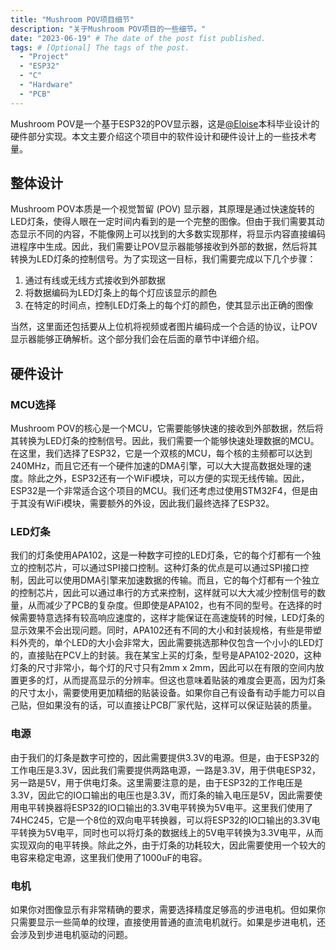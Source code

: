 ```yaml
---
title: "Mushroom POV项目细节"
description: "关于Mushroom POV项目的一些细节。"
date: "2023-06-19" # The date of the post fist published.
tags: # [Optional] The tags of the post.
  - "Project"
  - "ESP32"
  - "C"
  - "Hardware"
  - "PCB"
---
```

Mushroom POV是一个基于ESP32的POV显示器，这是[@Eloise](https://github.com/Eloise-Chen0722)本科毕业设计的硬件部分实现。本文主要介绍这个项目中的软件设计和硬件设计上的一些技术考量。

## 整体设计
Mushroom POV本质是一个视觉暂留 (POV) 显示器，其原理是通过快速旋转的LED灯条，使得人眼在一定时间内看到的是一个完整的图像。但由于我们需要其动态显示不同的内容，不能像网上可以找到的大多数实现那样，将显示内容直接编码进程序中生成。因此，我们需要让POV显示器能够接收到外部的数据，然后将其转换为LED灯条的控制信号。为了实现这一目标，我们需要完成以下几个步骤：
1. 通过有线或无线方式接收到外部数据
2. 将数据编码为LED灯条上的每个灯应该显示的颜色
3. 在特定的时间点，控制LED灯条上的每个灯的颜色，使其显示出正确的图像

当然，这里面还包括要从上位机将视频或者图片编码成一个合适的协议，让POV显示器能够正确解析。这个部分我们会在后面的章节中详细介绍。

## 硬件设计
### MCU选择
Mushroom POV的核心是一个MCU，它需要能够快速的接收到外部数据，然后将其转换为LED灯条的控制信号。因此，我们需要一个能够快速处理数据的MCU。在这里，我们选择了ESP32，它是一个双核的MCU，每个核的主频都可以达到240MHz，而且它还有一个硬件加速的DMA引擎，可以大大提高数据处理的速度。除此之外，ESP32还有一个WiFi模块，可以方便的实现无线传输。因此，ESP32是一个非常适合这个项目的MCU。我们还考虑过使用STM32F4，但是由于其没有WiFi模块，需要额外的外设，因此我们最终选择了ESP32。

### LED灯条
我们的灯条使用APA102，这是一种数字可控的LED灯条，它的每个灯都有一个独立的控制芯片，可以通过SPI接口控制。这种灯条的优点是可以通过SPI接口控制，因此可以使用DMA引擎来加速数据的传输。而且，它的每个灯都有一个独立的控制芯片，因此可以通过串行的方式来控制，这样就可以大大减少控制信号的数量，从而减少了PCB的复杂度。但即使是APA102，也有不同的型号。在选择的时候需要特意选择有较高响应速度的，这样才能保证在高速旋转的时候，LED灯条的显示效果不会出现问题。同时，APA102还有不同的大小和封装规格，有些是带塑料外壳的，单个LED的大小会非常大，因此需要挑选那种仅包含一个小小的LED灯的，直接贴在PCV上的封装。我在某宝上买的灯条，型号是APA102-2020，这种灯条的尺寸非常小，每个灯的尺寸只有2mm x 2mm，因此可以在有限的空间内放置更多的灯，从而提高显示的分辨率。但这也意味着贴装的难度会更高，因为灯条的尺寸太小，需要使用更加精细的贴装设备。如果你自己有设备有动手能力可以自己贴，但如果没有的话，可以直接让PCB厂家代贴，这样可以保证贴装的质量。

### 电源
由于我们的灯条是数字可控的，因此需要提供3.3V的电源。但是，由于ESP32的工作电压是3.3V，因此我们需要提供两路电源，一路是3.3V，用于供电ESP32，另一路是5V，用于供电灯条。这里需要注意的是，由于ESP32的工作电压是3.3V，因此它的IO口输出的电压也是3.3V，而灯条的输入电压是5V，因此需要使用电平转换器将ESP32的IO口输出的3.3V电平转换为5V电平。这里我们使用了74HC245，它是一个8位的双向电平转换器，可以将ESP32的IO口输出的3.3V电平转换为5V电平，同时也可以将灯条的数据线上的5V电平转换为3.3V电平，从而实现双向的电平转换。除此之外，由于灯条的功耗较大，因此需要使用一个较大的电容来稳定电源，这里我们使用了1000uF的电容。

### 电机
如果你对图像显示有非常精确的要求，需要选择精度足够高的步进电机。但如果你只需要显示一些简单的纹理，直接使用普通的直流电机就行。如果是步进电机，还会涉及到步进电机驱动的问题。